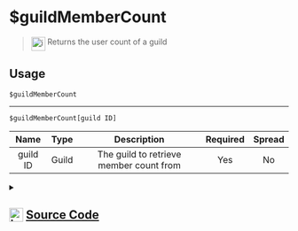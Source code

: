 # $guildMemberCount
> <img align="top" src="https://upload.wikimedia.org/wikipedia/commons/thumb/e/e4/Infobox_info_icon.svg/160px-Infobox_info_icon.svg.png?20150409153300" alt="image" width="25" height="auto"> Returns the user count of a guild
## Usage
```
$guildMemberCount
```
---
```
$guildMemberCount[guild ID]
```
| Name | Type | Description | Required | Spread
| :---: | :---: | :---: | :---: | :---: |
guild ID | Guild | The guild to retrieve member count from | Yes | No
<details>
<summary>
    
## <img align="top" src="https://cdn4.iconfinder.com/data/icons/iconsimple-logotypes/512/github-512.png" alt="image" width="25" height="auto">  [Source Code](https://github.com/tryforge/ForgeScript-V2/blob/main/src/native/guildMemberCount.ts)
    
</summary>
    
```ts
import { ArgType, NativeFunction, Return } from "../structures"

export default new NativeFunction({
    name: "$guildMemberCount",
    version: "1.0.0",
    description: "Returns the user count of a guild",
    brackets: false,
    args: [
        {
            name: "guild ID",
            description: "The guild to retrieve member count from",
            rest: false,
            required: true,
            type: ArgType.Guild,
        },
    ],
    unwrap: true,
    execute(ctx, [guild]) {
        guild ??= ctx.guild!
        return Return.success(guild?.memberCount)
    },
})

```
    
</details>
